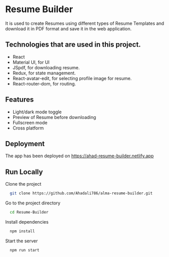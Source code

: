 
# Resume Builder

It is used to create Resumes using different types of Resume Templates and download it in PDF format and save it in the web application.

## Technologies that are used in this project.
  <ul>
    <li>React</li> 
    <li>Material UI, for UI</li>  
    <li>JSpdf, for downloading resume.</li> 
    <li>Redux, for state management.</li>  
    <li>React-avatar-edit, for selecting profile image for resume.</li>
    <li>React-router-dom, for routing.</li>
  </ul>


## Features

- Light/dark mode toggle
- Preview of Resume before downloading
- Fullscreen mode
- Cross platform

## Deployment

The app has been deployed on 
https://ahad-resume-builder.netlify.app


## Run Locally

Clone the project

```bash
  git clone https://github.com/Ahadali786/alma-resume-builder.git
```

Go to the project directory

```bash
  cd Resume-Builder
```

Install dependencies

```bash
  npm install
```

Start the server

```bash
  npm run start
```

